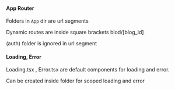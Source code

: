 #### App Router

Folders in `App` dir are url segments 

Dynamic routes are inside square brackets
blod/[blog_id]

(auth) folder is ignored in url segment

#### Loading, Error

Loading.tsx , Error.tsx are default components for loading and error.

Can be created inside folder for scoped loading and error